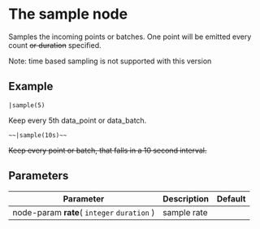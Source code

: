The sample node
=====================

Samples the incoming points or batches.
One point will be emitted every count ~~or duration~~ specified.

Note: time based sampling is not supported with this version

Example
-------
```dfs  
|sample(5)
```
Keep every 5th data_point or data_batch.

```dfs  
~~|sample(10s)~~
```

~~Keep every point or batch, that falls in a 10 second interval.~~


Parameters
----------

Parameter     | Description | Default 
--------------|-------------|--------- 
node-param **rate**( `integer` `duration` )| sample rate | 
